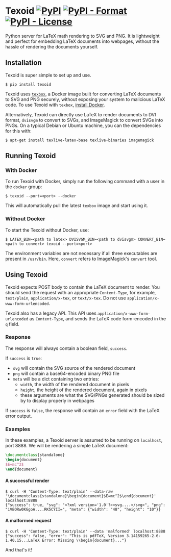 # Texoid  [![PyPI](https://img.shields.io/pypi/v/texoid.svg)](https://pypi.org/project/texoid/) [![PyPI - Format](https://img.shields.io/pypi/format/texoid.svg)](https://pypi.org/project/texoid/) [![PyPI - License](https://img.shields.io/pypi/l/texoid.svg)](https://pypi.org/project/texoid/)

Python server for LaTeX math rendering to SVG and PNG.
It is lightweight and perfect for embedding LaTeX documents into webpages, without the hassle of rendering the documents yourself.

## Installation
Texoid is super simple to set up and use.

```shell
$ pip install texoid
```

Texoid uses [`texbox`](https://github.com/DMOJ/texbox), a Docker image built for converting LaTeX documents to SVG and PNG securely, without exposing your system to malicious LaTeX code. To use Texoid with `texbox`, [install Docker](https://docs.docker.com/install/).

Alternatively, Texoid can directly use LaTeX to render documents to DVI format, `dvisvgm` to convert to SVGs, and ImageMagick to convert SVGs into PNGs. On a typical Debian or Ubuntu machine, you can the dependencies for this with:

```shell
$ apt-get install texlive-latex-base texlive-binaries imagemagick
```

## Running Texoid

### With Docker
To run Texoid with Docker, simply run the following command with a user in the `docker` group:

```shell
$ texoid --port=<port> --docker
```

This will automatically pull the latest `texbox` image and start using it.

### Without Docker
To start the Texoid without Docker, use:

```shell
$ LATEX_BIN=<path to latex> DVISVGM_BIN=<path to dvisvgm> CONVERT_BIN=<path to convert> texoid --port=<port>
```

The environment variables are not necessary if all three executables are present in `/usr/bin`. Here, `convert` refers to ImageMagick's `convert` tool.

## Using Texoid

Texoid expects POST body to contain the LaTeX document to render. You should send the request with an appropriate `Content-Type`, for example, `text/plain`, `application/x-tex`, or `text/x-tex`. Do not use `application/x-www-form-urlencoded`.

Texoid also has a legacy API. This API uses `application/x-www-form-urlencoded` as `Content-Type`, and sends the LaTeX code form-encoded in the `q` field.

### Response
The response will always contain a boolean field, `success`.

If `success` is `true`:

* `svg` will contain the SVG source of the rendered document
* `png` will contain a base64-encoded binary PNG file
* `meta` will be a dict containing two entries:
  * `width`, the width of the rendered document in pixels
  * `height`, the height of the rendered document, again in pixels
  * these arguments are what the SVG/PNGs generated should be sized by to display properly in webpages

If `success` is `false`, the response will contain an `error` field with the LaTeX error output.

### Examples
In these examples, a Texoid server is assumed to be running on `localhost`, port 8888. We will be rendering a simple LaTeX document:

```latex
\documentclass{standalone}
\begin{document}
$E=mc^2$
\end{document}
```

#### A successful render
```shell
$ curl -H 'Content-Type: text/plain' --data-raw '\documentclass{standalone}\begin{document}$E=mc^2$\end{document}' localhost:8888
{"success": true, "svg": "<?xml version='1.0'?><svg....</svg>", "png": "iVBORw0KGgoA....RK5CYII=", "meta": {"width": "48", "height": "10"}}
```

#### A malformed request
```shell
$ curl -H 'Content-Type: text/plain' --data 'malformed' localhost:8888
{"success": false, "error": "This is pdfTeX, Version 3.14159265-2.6-1.40.15...LaTeX Error: Missing \\begin{document}..."}
```

And that's it!
